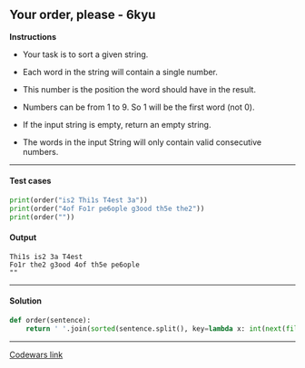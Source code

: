 ## Your order, please - 6kyu

**Instructions**

- Your task is to sort a given string.

- Each word in the string will contain a single number.

- This number is the position the word should have in the result.

- Numbers can be from 1 to 9. So 1 will be the first word (not 0).

- If the input string is empty, return an empty string.

- The words in the input String will only contain valid consecutive numbers.

---

#### Test cases

```python
print(order("is2 Thi1s T4est 3a"))
print(order("4of Fo1r pe6ople g3ood th5e the2"))
print(order(""))
```

#### Output

```
Thi1s is2 3a T4est
Fo1r the2 g3ood 4of th5e pe6ople
""
```

---

#### Solution

```python
def order(sentence):
    return ' '.join(sorted(sentence.split(), key=lambda x: int(next(filter(str.isdigit, x)))))
```

---

[Codewars link](https://www.codewars.com/kata/55c45be3b2079eccff00010f)
